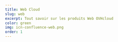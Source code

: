 ```yaml
---
title: Web Cloud
slug: web
excerpt: Tout savoir sur les produits Web OVHcloud
color: green
img: icn-confluence-web.png
order: 1
---
```

